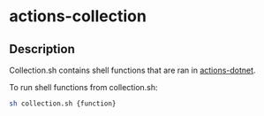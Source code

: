 # actions-collection

## Description

Collection.sh contains shell functions that are ran in [actions-dotnet](https://github.com/variant-inc/actions-dotnet). 

To run shell functions from collection.sh:

```bash
sh collection.sh {function}
```
